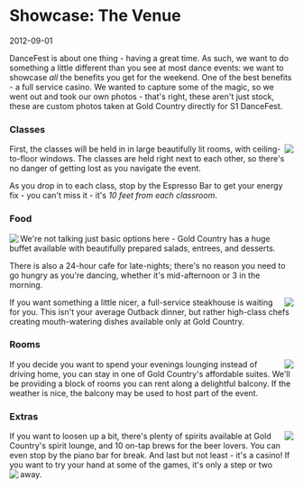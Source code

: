 # Showcase: The Venue
2012-09-01

DanceFest is about one thing - having a great time.  As such, we want to do something a little different than you see at most dance events: we want to showcase *all* the benefits you get for the weekend.  One of the best benefits - a full service casino.  We wanted to capture some of the magic, so we went out and took our own photos - that's right, these aren't just stock, these are custom photos taken at Gold Country directly for S1 DanceFest.

### Classes
<img src="/images/articles/espressobar.jpg" align="right" />
First, the classes will be held in in large beautifully lit rooms, with ceiling-to-floor windows.  The classes are held right next to each other, so there's no danger of getting lost as you navigate the event.

As you drop in to each class, stop by the Espresso Bar to get your energy fix - you can't miss it - it's *10 feet from each classroom*.

### Food
<img src="/images/articles/buffetdesserts.jpg" align="left" />
We're not talking just basic options here - Gold Country has a huge buffet available with beautifully prepared salads, entrees, and desserts.  

<!--<img src="/images/articles/sammich.jpg" align="left" />-->
There is also a 24-hour cafe for late-nights; there's no reason you need to go hungry as you're dancing, whether it's mid-afternoon or 3 in the morning.

<img src="/images/articles/baconsteak.jpg" align="right" />

If you want something a little nicer, a full-service steakhouse is waiting for you.  This isn't your average Outback dinner, but rather high-class chefs creating mouth-watering dishes available only at Gold Country.

### Rooms
<img src="/images/articles/bedroom.jpg" align="right" />
If you decide you want to spend your evenings lounging instead of driving home, you can stay in one of Gold Country's affordable suites.  We'll be providing a block of rooms you can rent along a delightful balcony.  If the weather is nice, the balcony may be used to host part of the event.

### Extras
<img src="/images/articles/spirits.jpg" align="right" />
If you want to loosen up a bit, there's plenty of spirits available at Gold Country's spirit lounge, and 10 on-tap brews for the beer lovers.  You can even stop by the piano bar for break.  And last but not least - it's a casino!  If you want to try your hand at some of the games, it's only a step or two away.
<img src="/images/articles/beertap.jpg" align="left" />
